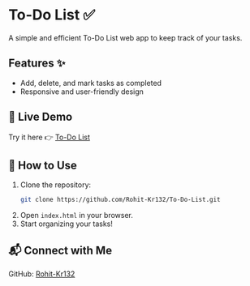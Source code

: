 
# To-Do List ✅  

A simple and efficient To-Do List web app to keep track of your tasks.  

## Features ✨  
- Add, delete, and mark tasks as completed  
- Responsive and user-friendly design  

## 🚀 Live Demo  
Try it here 👉 [To-Do List](https://rohit-kr132.github.io/To-Do-List/)  

## 🔧 How to Use  
1. Clone the repository:  
   ```bash
   git clone https://github.com/Rohit-Kr132/To-Do-List.git
   ```  
2. Open `index.html` in your browser.  
3. Start organizing your tasks!  

## 📬 Connect with Me  
GitHub: [Rohit-Kr132](https://github.com/Rohit-Kr132)  
